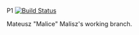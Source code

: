 P1
[![Build Status](https://travis-ci.org/MadTranscendence/P1.svg?branch=malisz)](https://travis-ci.org/MadTranscendence/P1)

Mateusz "Malice" Malisz's working branch.